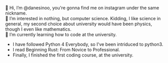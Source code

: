 👋 Hi, I’m @danesinoo, you're gonna find me on instagram under the same nickname.\
👀 I’m interested in nothing, but computer science. Kidding, I like science in general, my second choice about university would have been physics, though I even like mathematics.\
🌱 I’m currently learning how to code at the university.
  * I have followed Python 4 Everybody, so I've been intriduced to python3.
  * I read Beginning Rust: From Novice to Professional.
  * Finally, I finished the first coding course, at the university.
